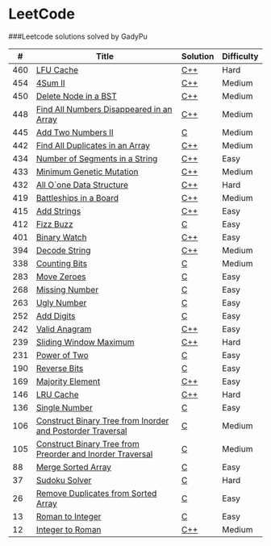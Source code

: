 LeetCode
========

###Leetcode solutions solved by GadyPu 

| # | Title | Solution | Difficulty |
|---| ----- | -------- | ---------- |
|460|[LFU Cache](https://leetcode.com/problems/lfu-cache/) | [C++](./cpp/LFUCache/LFUCache.cpp)|Hard|
|454|[4Sum II](https://leetcode.com/problems/4sum-ii/) | [C++](./cpp/4SumII/4SumII.cpp)|Medium|
|450|[Delete Node in a BST](https://leetcode.com/problems/delete-node-in-a-bst/) | [C++](./cpp/deleteNodeinaBST/deleteNodeinaBST.cpp)|Medium|
|448|[Find All Numbers Disappeared in an Array](https://leetcode.com/problems/find-all-numbers-disappeared-in-an-array/) | [C++](./cpp/findAllNumbersDisappearedinanArray/findAllNumbersDisappearedinanArray.cpp)|Medium|
|445|[Add Two Numbers II](https://leetcode.com/problems/add-two-numbers-ii/) | [C](./c/addTwoNumbersII/addTwoNumbersII.c)|Medium|
|442|[Find All Duplicates in an Array](https://leetcode.com/problems/find-all-duplicates-in-an-array/) | [C++](./cpp/findAllDuplicatesInAnArray/findAllDuplicatesInAnArray.cpp)|Medium|
|434|[Number of Segments in a String](https://leetcode.com/problems/number-of-segments-in-a-string/) | [C++](./cpp/number-of-segments-in-a-string/number-of-segments-in-a-string.cpp)|Easy|
|433|[Minimum Genetic Mutation](https://leetcode.com/problems/minimum-genetic-mutation/) | [C++](./cpp/minimumGeneticMutation/dbfs.cpp)|Medium|
|432|[All O\`one Data Structure](https://leetcode.com/problems/all-oone-data-structure/) | [C++](./cpp/allOoneDataStructure/allOoneDataStructure.cpp)|Hard|
|419|[Battleships in a Board](https://leetcode.com/problems/battleships-in-a-board/) | [C++](./cpp/battleshipsInABoard/battleshipsInABoard.cpp)|Medium|
|415|[Add Strings](https://leetcode.com/problems/add-strings/) | [C++](./cpp/addStrings/addStrings.cpp)|Easy|
|412|[Fizz Buzz](https://leetcode.com/problems/fizz-buzz/) | [C](./c/fizzBuzz/fizzBuzz.c)|Easy|
|401|[Binary Watch](https://leetcode.com/problems/binary-watch/) | [C++](./cpp/binaryWatch/binaryWatch.cpp)|Easy|
|394|[Decode String](https://leetcode.com/problems/decode-string/) | [C++](./cpp/decodeString/decodeString.cpp)|Medium|
|338|[Counting Bits](https://leetcode.com/problems/counting-bits/) | [C](./c/CountingBits/CountingBits.c)|Medium|
|283|[Move Zeroes](https://leetcode.com/problems/move-zeroes/) | [C](./c/MoveZeroes/MoveZeroes.c)|Easy|
|268|[Missing Number](https://leetcode.com/problems/missing-number/) | [C](./c/MissingNumber/MissingNumber.c)|Easy|
|263|[Ugly Number](https://leetcode.com/problems/ugly-number/) | [C](./c/UglyNumber/UglyNumber.c)|Easy|
|252|[Add Digits](https://leetcode.com/problems/add-digits/) | [C](./c/AddDigits/AddDigits.c)|Easy|
|242|[Valid Anagram](https://leetcode.com/problems/valid-anagram/) | [C++](./cpp/ValidAnagram/ValidAnagram.cpp)|Easy|
|239|[Sliding Window Maximum](https://leetcode.com/problems/sliding-window-maximum/) | [C++](./cpp/SlidingWindowMaximum/SlidingWindowMaximum.cpp)|Hard|
|231|[Power of Two](https://leetcode.com/problems/power-of-two/) | [C](./c/PowerofTwo/PowerofTwo.c)|Easy|
|190|[Reverse Bits](https://leetcode.com/problems/reverse-bits/) | [C](./c/ReverseBits/ReverseBits.c)|Easy|
|169|[Majority Element](https://leetcode.com/problems/majority-element/) | [C++](./cpp/MajorityElement/MajorityElement.cpp)|Easy|
|146|[LRU Cache](https://leetcode.com/problems/lru-cache/) | [C++](./cpp/LRUCache/LRUCache.cpp)|Hard|
|136|[Single Number](https://leetcode.com/problems/single-number/) | [C](./c/SingleNumber/SingleNumber.c)|Easy|
|106|[Construct Binary Tree from Inorder and Postorder Traversal](https://leetcode.com/problems/construct-binary-tree-from-inorder-and-postorder-traversal/) | [C](./c/constructBinaryTreefromInorderandPostorderTraversal/constructBinaryTreefromInorderandPostorderTraversal.c)|Medium|
|105|[Construct Binary Tree from Preorder and Inorder Traversal](https://leetcode.com/problems/construct-binary-tree-from-preorder-and-inorder-traversal/) | [C](./c/constructBinaryTreefromPreorderandInorderTraversal/constructBinaryTreefromPreorderandInorderTraversal.c)|Medium|
|88|[Merge Sorted Array](https://leetcode.com/problems/merge-sorted-array/) | [C](./c/MergeSortedArray/MergeSortedArray.c)|Easy|
|37|[Sudoku Solver](https://leetcode.com/problems/sudoku-solver/) | [C](./c/sudokuSolver/SudokuSolver.c)|Hard|
|26|[Remove Duplicates from Sorted Array](https://leetcode.com/problems/remove-duplicates-from-sorted-array/) | [C](./c/removeDuplicatesfromSortedArray/removeDuplicatesfromSortedArray.c)|Easy|
|13|[Roman to Integer](https://leetcode.com/problems/roman-to-integer/) | [C](./c/RomantoInteger/RomantoInteger.c)|Easy|
|12|[Integer to Roman](https://leetcode.com/problems/integer-to-roman/) | [C++](./cpp/IntegertoRoman/IntegertoRoman.cpp)|Medium|
